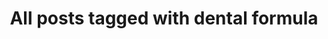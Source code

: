 ---
layout: tag
title: "All posts tagged with dental formula"
permalink: /weblog/tags/dental-formula/
taxonomy: dental formula
---